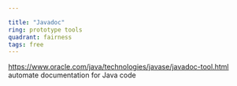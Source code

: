 ```yaml
---

title: "Javadoc"
ring: prototype tools
quadrant: fairness
tags: free
---
```

https://www.oracle.com/java/technologies/javase/javadoc-tool.html
automate documentation for Java code
